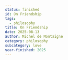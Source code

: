```yaml
---
status: finished
id: On Friendship
tags:
  - philosophy
title: On Friendship
date: 2025-08-13
author: Michel de Montaigne
category: philosophy
subcategory: love
year-finished: 2025
---
```

